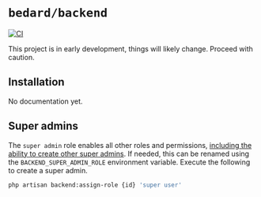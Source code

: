 # `bedard/backend`

[![CI](https://github.com/scottbedard/backend/actions/workflows/test.yml/badge.svg?branch=next)](https://github.com/scottbedard/backend/actions)

This project is in early development, things will likely change. Proceed with caution.

## Installation

No documentation yet.

## Super admins

The `super admin` role enables all other roles and permissions, <ins>including the ability to create other super admins</ins>. If needed, this can be renamed using the `BACKEND_SUPER_ADMIN_ROLE` environment variable. Execute the following to create a super admin.

```sh
php artisan backend:assign-role {id} 'super user'
```
